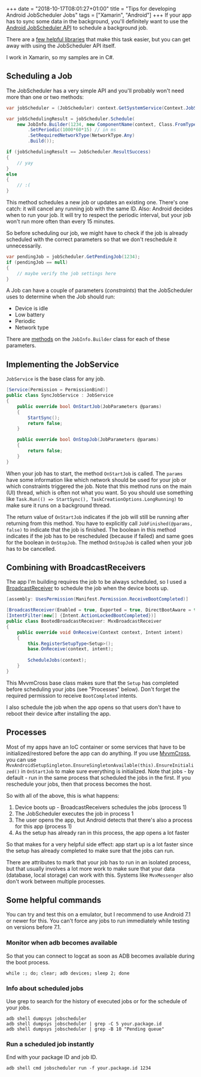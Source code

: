 +++
date = "2018-10-17T08:01:27+01:00"
title = "Tips for developing Android JobScheduler Jobs"
tags = ["Xamarin", "Android"]
+++
If your app has to sync some data in the background, you'll definitely want to use the [Android JobScheduler API](https://developer.android.com/topic/performance/scheduling) to schedule a background job.

There are a [few helpful libraries](https://github.com/firebase/firebase-jobdispatcher-android#comparison-to-other-libraries) that make this task easier, but you can get away with using the JobScheduler API itself.

I work in Xamarin, so my samples are in C#.

## Scheduling a Job

The JobScheduler has a very simple API and you'll probably won't need more than one or two methods:

```C#
var jobScheduler = (JobScheduler) context.GetSystemService(Context.JobSchedulerService);

var jobSchedulingResult = jobScheduler.Schedule(
    new JobInfo.Builder(1234, new ComponentName(context, Class.FromType(SyncJobService))) // 1234: is the unqiue ID of this job in your app - SyncJobService is the type of your JobService
        .SetPeriodic(1000*60*15) // in ms
        .SetRequiredNetworkType(NetworkType.Any)
        .Build());

if (jobSchedulingResult == JobScheduler.ResultSuccess)
{
    // yay
}
else
{
    // :(
}
```

This method schedules a new job or updates an existing one. There's one catch: it will cancel any running job with the same ID. Also: Android decides when to run your job. It will try to respect the periodic interval, but your job won't run more often than every 15 minutes.

So before scheduling our job, we might have to check if the job is already scheduled with the correct parameters so that we don't reschedule it unnecessarily.

```C#
var pendingJob = jobScheduler.GetPendingJob(1234);
if (pendingJob == null)
{
    // maybe verify the job settings here
}
```

A Job can have a couple of parameters (_constraints_) that the JobScheduler uses to determine when the Job should run:

* Device is idle
* Low battery
* Periodic
* Network type

There are [methods](https://developer.android.com/reference/android/app/job/JobInfo.Builder) on the `JobInfo.Builder` class for each of these parameters.

## Implementing the JobService

`JobService` is the base class for any job.

```C#
[Service(Permission = PermissionBind)]
public class SyncJobService : JobService
{
    public override bool OnStartJob(JobParameters @params)
    {
        StartSync();
        return false;
    }

    public override bool OnStopJob(JobParameters @params)
    {
        return false;
    }
}
```

When your job has to start, the method `OnStartJob` is called. The `params` have some information like which network should be used for your job or which constraints triggered the job. Note that this method runs on the main (UI) thread, which is often not what you want. So you should use something like `Task.Run(() => StartSync(), TaskCreationOptions.LongRunning)` to make sure it runs on a background thread.

The return value of `OnStartJob` indicates if the job will still be running after returning from this method. You have to explicitly call `JobFinished(@params, false)` to indicate that the job is finished. The boolean in this method indicates if the job has to be rescheduled (because if failed) and same goes for the boolean in `OnStopJob`. The method `OnStopJob` is called when your job has to be cancelled.

## Combining with BroadcastReceivers

The app I'm building requires the job to be always scheduled, so I used a [BroadcastReceiver](https://developer.android.com/guide/components/broadcasts) to schedule the job when the device boots up.

```C#
[assembly: UsesPermission(Manifest.Permission.ReceiveBootCompleted)]

[BroadcastReceiver(Enabled = true, Exported = true, DirectBootAware = true)]
[IntentFilter(new[] {Intent.ActionLockedBootCompleted})]
public class BootedBroadcastReceiver: MvxBroadcastReceiver
{
    public override void OnReceive(Context context, Intent intent)
    {
        this.RegisterSetupType<Setup>();
        base.OnReceive(context, intent);
        
        ScheduleJobs(context);
    }
}
```

This MvvmCross base class makes sure that the `Setup` has completed before scheduling your jobs (see "Processes" below). Don't forget the required permission to receive `BootCompleted` intents.

I also schedule the job when the app opens so that users don't have to reboot their device after installing the app.

## Processes

Most of my apps have an IoC container or some services that have to be initialized/restored before the app can do anything. If you use [MvvmCross](https://github.com/MvvmCross/MvvmCross), you can use `MvxAndroidSetupSingleton.EnsureSingletonAvailable(this).EnsureInitialized()` in `OnStartJob` to make sure everything is initialized. Note that jobs - by default - run in the same process that scheduled the jobs in the first. If you reschedule your jobs, then that process becomes the host.

So with all of the above, this is what happens:

1. Device boots up - BroadcastReceivers schedules the jobs (process 1)
2. The JobScheduler executes the job in process 1
3. The user opens the app, but Android detects that there's also a process for this app (process 1)
4. As the setup has already ran in this process, the app opens a lot faster

So that makes for a very helpful side effect: app start up is a lot faster since the setup has already completed to make sure that the jobs can run.

There are attributes to mark that your job has to run in an isolated process, but that usually involves a lot more work to make sure that your data (database, local storage) can work with this. Systems like `MvxMessenger` also don't work between multiple processes.

## Some helpful commands

You can try and test this on a emulator, but I recommend to use Android 7.1 or newer for this. You can't force any jobs to run immediately while testing on versions before 7.1.

### Monitor when adb becomes available

So that you can connect to logcat as soon as ADB becomes available during the boot process.

    while :; do; clear; adb devices; sleep 2; done

### Info about scheduled jobs

Use grep to search for the history of executed jobs or for the schedule of your jobs.

    adb shell dumpsys jobscheduler
    adb shell dumpsys jobscheduler | grep -C 5 your.package.id
    adb shell dumpsys jobscheduler | grep -B 10 "Pending queue"

### Run a scheduled job instantly

End with your package ID and job ID.

    adb shell cmd jobscheduler run -f your.package.id 1234
